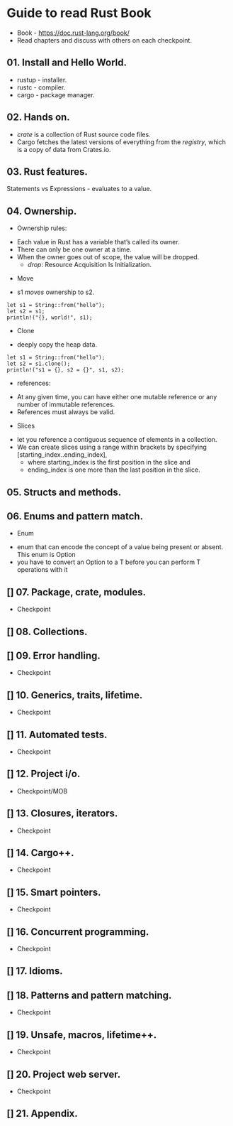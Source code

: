 # Guide to read Rust Book
- Book - https://doc.rust-lang.org/book/
- Read chapters and discuss with others on each checkpoint.
## 01. Install and Hello World.
- rustup - installer.
- rustc - compiler.
- cargo - package manager.
## 02. Hands on.
- _crate_ is a collection of Rust source code files.
- Cargo fetches the latest versions of everything from the _registry_, which is a copy of data from Crates.io.
## 03. Rust features.
Statements vs Expressions - evaluates to a value.
## 04. Ownership.
* Ownership rules:
 - Each value in Rust has a variable that’s called its owner.
 - There can only be one owner at a time.
 - When the owner goes out of scope, the value will be dropped.
   - _drop_: Resource Acquisition Is Initialization.
* Move
- s1 *moves* ownership to s2.
```
let s1 = String::from("hello");
let s2 = s1;
println!("{}, world!", s1);
```
* Clone
- deeply copy the heap data.
```
let s1 = String::from("hello");
let s2 = s1.clone();
println!("s1 = {}, s2 = {}", s1, s2);
```
* references:
- At any given time, you can have either one mutable reference or any number of immutable references.
- References must always be valid.
* Slices
- let you reference a contiguous sequence of elements in a collection.
- We can create slices using a range within brackets by specifying [starting_index..ending_index],
  - where starting_index is the first position in the slice and
  - ending_index is one more than the last position in the slice.

## 05. Structs and methods.

## 06. Enums and pattern match.
* Enum
- enum that can encode the concept of a value being present or absent. This enum is Option<T>
- you have to convert an Option<T> to a T before you can perform T operations with it
## [] 07. Package, crate, modules.
* Checkpoint
## [] 08. Collections.
## [] 09. Error handling.
* Checkpoint
## [] 10. Generics, traits, lifetime.
* Checkpoint
## [] 11. Automated tests.
* Checkpoint
## [] 12. Project i/o.
* Checkpoint/MOB
## [] 13. Closures, iterators.
* Checkpoint
## [] 14. Cargo++.
* Checkpoint
## [] 15. Smart pointers.
* Checkpoint
## [] 16. Concurrent programming.
* Checkpoint
## [] 17. Idioms.
## [] 18. Patterns and pattern matching.
* Checkpoint
## [] 19. Unsafe, macros, lifetime++.
* Checkpoint
## [] 20. Project web server.
* Checkpoint
## [] 21. Appendix.
